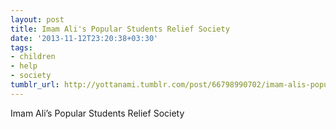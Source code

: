 ```yaml
---
layout: post
title: Imam Ali's Popular Students Relief Society
date: '2013-11-12T23:20:38+03:30'
tags:
- children
- help
- society
tumblr_url: http://yottanami.tumblr.com/post/66798990702/imam-alis-popular-students-relief-society
---
```


Imam Ali’s Popular Students Relief Society
